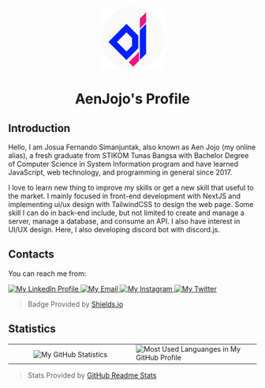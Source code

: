 <div align="center">
  <img src="/assets/AenJojo - Circle.png" alt="AenJojo GitHub" height="128" />
  
  # AenJojo's Profile
</div>

## Introduction
Hello, I am Josua Fernando Simanjuntak, also known as Aen Jojo (my online alias),
a fresh graduate from STIKOM Tunas Bangsa with Bachelor Degree of Computer Science in System Information program and
have learned JavaScript, web technology, and programming in general since 2017.

I love to learn new thing to improve my skills or get a new skill that useful to the market.
I mainly focused in front-end development with NextJS and implementing ui/ux design with TailwindCSS to design the web page.
Some skill I can do in back-end include, but not limited to create and manage a server, manage a database, and consume an API.
I also have interest in UI/UX design.
Here, I also developing discord bot with discord.js.

## Contacts
You can reach me from:
<div style="padding: 0">
  <a href="https://www.linkedin.com/in/aenjojo">
    <img
      alt="My LinkedIn Profile"
      src="https://img.shields.io/static/v1?label=&message=LinkedIn&color=0A66C2&style=for-the-badge&logo=linkedin&logoColor=white"
      height="30"
      style="padding: 0"
    />
  </a>
  <a href="mailto:josuafernando999@gmail.com">
    <img
      alt="My Email"
      src="https://img.shields.io/static/v1?label=&message=Gmail&color=EA4335&style=for-the-badge&logo=gmail&logoColor=white"
      height="30"
      style="padding: 0"
    />
  </a>
  <a href="https://www.instagram.com/aenjojo_09">
    <img
      alt="My Instagram"
      src="https://img.shields.io/static/v1?label=&message=Instagram&color=E4405F&style=for-the-badge&logo=instagram&logoColor=white"
      height="30"
      style="padding: 0"
    />
  </a>
  <a href="https://www.instagram.com/aenjojo_09">
    <img
      alt="My Twitter"
      src="https://img.shields.io/static/v1?label=&message=Twitter&color=1DA1F2&style=for-the-badge&logo=twitter&logoColor=white"
      height="30"
      style="padding: 0"
    />
  </a>
</div>

> Badge Provided by [Shields.io]

## Statistics
<table>
  <tr>
    <td align="center" style="padding: 0; width: 50%">
      <img
        alt="My GitHub Statistics"
        src="https://github-readme-stats.vercel.app/api?username=aenjojo&count_private=true&show_icons=true&title_color=2080f0&icon_color=2080f0&text_color=92989f&include_all_commits=true&bg_color=00000000&hide_border=true"
        align="center"
        style="padding: 0"
      />
    </td>
    <td>
      <img
        alt="Most Used Languanges in My GitHub Profile"
        src="https://github-readme-stats.vercel.app/api/top-langs/?username=aenjojo&layout=compact&count_private=true&title_color=2080f0&icon_color=2080f0&text_color=92989f&include_all_commits=true&bg_color=00000000&hide_border=true"
        align="center"
        style="padding: 0"
      />
    </td>
  </tr>
</table>

> Stats Provided by [GitHub Readme Stats]


[Shields.io]:            https://shields.io/
[GitHub Readme Stats]:   https://github.com/anuraghazra/github-readme-stats
